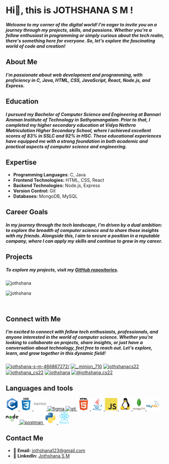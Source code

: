 # Hi👋, this is JOTHSHANA S M !

##### Welcome to my corner of the digital world! I'm eager to invite you on a journey through my projects, skills, and passions. Whether you're a fellow enthusiast in programming or simply curious about the tech realm, there's something here for everyone. So, let's explore the fascinating world of code and creation!


## About Me
##### I'm passionate about web development and programming, with proficiency in C, Java, HTML, CSS, JavaScript, React, Node.js, and Express.


## Education
##### I pursued my Bachelor of Computer Science and Engineering at Bannari Amman Institute of Technology in Sathyamangalam. Prior to that, I completed my higher secondary education at Vidya Nethrra Matriculation Higher Secondary School, where I achieved excellent scores of 83% in SSLC and 92% in HSC. These educational experiences have equipped me with a strong foundation in both academic and practical aspects of computer science and engineering.


## Expertise 

- **Programming Languages**: C, Java
- **Frontend Technologies:** HTML, CSS, React
- **Backend Technologies:** Node.js, Express
- **Version Control:** Git
- **Databases:** MongoDB, MySQL


## Career Goals

##### In my journey through the tech landscape, I'm driven by a dual ambition: to explore the breadth of computer science and to share those insights with my friends. Alongside this, I aim to secure a position in a reputable company, where I can apply my skills and continue to grow in my career.


## Projects

##### To explore my projects, visit my [GitHub repositories](https://github.com/JOTHSHANA).
<p><img align="center" src="https://github-readme-stats.vercel.app/api/top-langs?username=jothshana&show_icons=true&locale=en&layout=compact" alt="jothshana" /></p>
<p><img align="center" src="https://github-readme-streak-stats.herokuapp.com/?user=jothshana&" alt="jothshana" /></p>
<br>

## Connect with Me

##### I'm excited to connect with fellow tech enthusiasts, professionals, and anyone interested in the world of computer science. Whether you're looking to collaborate on projects, share insights, or just have a conversation about technology, feel free to reach out. Let's explore, learn, and grow together in this dynamic field!

<p align="left"> <a href="https://linkedin.com/in/jothshana-s-m-466867272/" target="blank"><img align="center" src="https://raw.githubusercontent.com/rahuldkjain/github-profile-readme-generator/master/src/images/icons/Social/linked-in-alt.svg" alt="jothshana-s-m-466867272/" height="30" width="40" /></a> <a href="https://instagram.com/_.minion_710" target="blank"><img align="center" src="https://raw.githubusercontent.com/rahuldkjain/github-profile-readme-generator/master/src/images/icons/Social/instagram.svg" alt="_.minion_710" height="30" width="40" /></a> <a href="https://www.codechef.com/users/jothshanacs22" target="blank"><img align="center" src="https://cdn.jsdelivr.net/npm/simple-icons@3.1.0/icons/codechef.svg" alt="jothshanacs22" height="30" width="40" /></a> <a href="https://www.hackerrank.com/jothshana_cs22" target="blank"><img align="center" src="https://raw.githubusercontent.com/rahuldkjain/github-profile-readme-generator/master/src/images/icons/Social/hackerrank.svg" alt="jothshana_cs22" height="30" width="40" /></a> <a href="https://www.leetcode.com/jothshana" target="blank"><img align="center" src="https://raw.githubusercontent.com/rahuldkjain/github-profile-readme-generator/master/src/images/icons/Social/leet-code.svg" alt="jothshana" height="30" width="40" /></a> <a href="https://www.hackerearth.com/@jothshana.cs22" target="blank"><img align="center" src="https://raw.githubusercontent.com/rahuldkjain/github-profile-readme-generator/master/src/images/icons/Social/hackerearth.svg" alt="@jothshana.cs22" height="30" width="40" /></a> </p> 



## Languages and tools
<p align="left"> <a href="https://www.cprogramming.com/" target="_blank" rel="noreferrer"> <img src="https://raw.githubusercontent.com/devicons/devicon/master/icons/c/c-original.svg" alt="c" width="40" height="40"/> </a> <a href="https://www.w3schools.com/css/" target="_blank" rel="noreferrer"> <img src="https://raw.githubusercontent.com/devicons/devicon/master/icons/css3/css3-original-wordmark.svg" alt="css3" width="40" height="40"/> </a> <a href="https://expressjs.com" target="_blank" rel="noreferrer"> <img src="https://raw.githubusercontent.com/devicons/devicon/master/icons/express/express-original-wordmark.svg" alt="express" width="40" height="40"/> </a> <a href="https://www.figma.com/" target="_blank" rel="noreferrer"> <img src="https://www.vectorlogo.zone/logos/figma/figma-icon.svg" alt="figma" width="40" height="40"/> </a> <a href="https://git-scm.com/" target="_blank" rel="noreferrer"> <img src="https://www.vectorlogo.zone/logos/git-scm/git-scm-icon.svg" alt="git" width="40" height="40"/> </a> <a href="https://www.w3.org/html/" target="_blank" rel="noreferrer"> <img src="https://raw.githubusercontent.com/devicons/devicon/master/icons/html5/html5-original-wordmark.svg" alt="html5" width="40" height="40"/> </a> <a href="https://www.java.com" target="_blank" rel="noreferrer"> <img src="https://raw.githubusercontent.com/devicons/devicon/master/icons/java/java-original.svg" alt="java" width="40" height="40"/> </a> <a href="https://developer.mozilla.org/en-US/docs/Web/JavaScript" target="_blank" rel="noreferrer"> <img src="https://raw.githubusercontent.com/devicons/devicon/master/icons/javascript/javascript-original.svg" alt="javascript" width="40" height="40"/> </a> <a href="https://www.linux.org/" target="_blank" rel="noreferrer"> <img src="https://raw.githubusercontent.com/devicons/devicon/master/icons/linux/linux-original.svg" alt="linux" width="40" height="40"/> </a> <a href="https://www.mongodb.com/" target="_blank" rel="noreferrer"> <img src="https://raw.githubusercontent.com/devicons/devicon/master/icons/mongodb/mongodb-original-wordmark.svg" alt="mongodb" width="40" height="40"/> </a> <a href="https://www.mysql.com/" target="_blank" rel="noreferrer"> <img src="https://raw.githubusercontent.com/devicons/devicon/master/icons/mysql/mysql-original-wordmark.svg" alt="mysql" width="40" height="40"/> </a> <a href="https://nodejs.org" target="_blank" rel="noreferrer"> <img src="https://raw.githubusercontent.com/devicons/devicon/master/icons/nodejs/nodejs-original-wordmark.svg" alt="nodejs" width="40" height="40"/> </a> <a href="https://postman.com" target="_blank" rel="noreferrer"> <img src="https://www.vectorlogo.zone/logos/getpostman/getpostman-icon.svg" alt="postman" width="40" height="40"/> </a> <a href="https://www.python.org" target="_blank" rel="noreferrer"> <img src="https://raw.githubusercontent.com/devicons/devicon/master/icons/python/python-original.svg" alt="python" width="40" height="40"/> </a> <a href="https://reactjs.org/" target="_blank" rel="noreferrer"> <img src="https://raw.githubusercontent.com/devicons/devicon/master/icons/react/react-original-wordmark.svg" alt="react" width="40" height="40"/> </a> </p>


## Contact Me

- 📧 **Email:** [jothshana123@gmail.com](mailto:jothshana123@gmail.com)
- 📱 **LinkedIn:** [Jothshana S M](https://linkedin.com/in/jothshana-s-m-466867272/)







